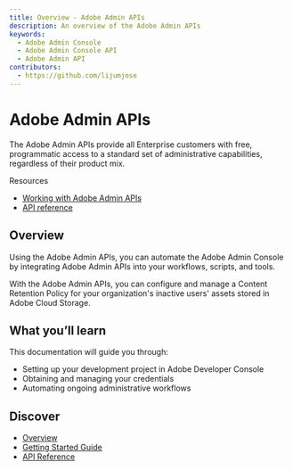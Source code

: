 ```yaml
---
title: Overview - Adobe Admin APIs
description: An overview of the Adobe Admin APIs
keywords:
  - Adobe Admin Console
  - Adobe Admin Console API
  - Adobe Admin API
contributors:
  - https://github.com/lijumjose
---
```


<HeroSimple slots="heading, text"/>

# Adobe Admin APIs

The Adobe Admin APIs provide all Enterprise customers with free, programmatic access to a standard set of administrative capabilities, regardless of their product mix.

<Resources slots="heading, links"/>

 Resources

- [Working with Adobe Admin APIs](./guides/getting-started/index.md)
- [API reference](./api/specification.md)

## Overview

Using the Adobe Admin APIs, you can automate the Adobe Admin Console by integrating Adobe Admin APIs into your workflows, scripts, and tools.

With the Adobe Admin APIs, you can configure and manage a Content Retention Policy for your organization's inactive users' assets stored in Adobe Cloud Storage.

## What you’ll learn

This documentation will guide you through:

- Setting up your development project in Adobe Developer Console
- Obtaining and managing your credentials
- Automating ongoing administrative workflows

## Discover

- [Overview](./guides/index.md)
- [Getting Started Guide](./guides/getting-started/index.md)
- [API Reference](./api/index.md)
